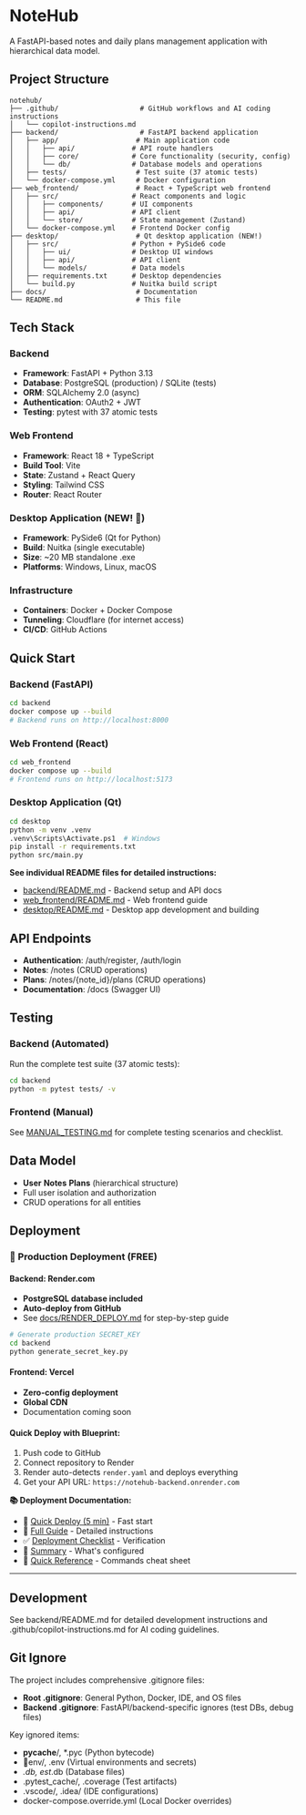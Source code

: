 ﻿# NoteHub

A FastAPI-based notes and daily plans management application with hierarchical data model.

## Project Structure

```
notehub/
├── .github/                    # GitHub workflows and AI coding instructions
│   └── copilot-instructions.md
├── backend/                    # FastAPI backend application
│   ├── app/                   # Main application code
│   │   ├── api/              # API route handlers
│   │   ├── core/             # Core functionality (security, config)
│   │   └── db/               # Database models and operations
│   ├── tests/                 # Test suite (37 atomic tests)
│   └── docker-compose.yml     # Docker configuration
├── web_frontend/              # React + TypeScript web frontend
│   ├── src/                  # React components and logic
│   │   ├── components/       # UI components
│   │   ├── api/              # API client
│   │   └── store/            # State management (Zustand)
│   └── docker-compose.yml    # Frontend Docker config
├── desktop/                   # Qt desktop application (NEW!)
│   ├── src/                  # Python + PySide6 code
│   │   ├── ui/               # Desktop UI windows
│   │   ├── api/              # API client
│   │   └── models/           # Data models
│   ├── requirements.txt      # Desktop dependencies
│   └── build.py              # Nuitka build script
├── docs/                      # Documentation
└── README.md                  # This file
```

## Tech Stack

### Backend
- **Framework**: FastAPI + Python 3.13
- **Database**: PostgreSQL (production) / SQLite (tests)
- **ORM**: SQLAlchemy 2.0 (async)
- **Authentication**: OAuth2 + JWT
- **Testing**: pytest with 37 atomic tests

### Web Frontend
- **Framework**: React 18 + TypeScript
- **Build Tool**: Vite
- **State**: Zustand + React Query
- **Styling**: Tailwind CSS
- **Router**: React Router

### Desktop Application (NEW! 🎉)
- **Framework**: PySide6 (Qt for Python)
- **Build**: Nuitka (single executable)
- **Size**: ~20 MB standalone .exe
- **Platforms**: Windows, Linux, macOS

### Infrastructure
- **Containers**: Docker + Docker Compose
- **Tunneling**: Cloudflare (for internet access)
- **CI/CD**: GitHub Actions

## Quick Start

### Backend (FastAPI)
```bash
cd backend
docker compose up --build
# Backend runs on http://localhost:8000
```

### Web Frontend (React)
```bash
cd web_frontend
docker compose up --build
# Frontend runs on http://localhost:5173
```

### Desktop Application (Qt)
```bash
cd desktop
python -m venv .venv
.venv\Scripts\Activate.ps1  # Windows
pip install -r requirements.txt
python src/main.py
```

**See individual README files for detailed instructions:**
- [backend/README.md](backend/README.md) - Backend setup and API docs
- [web_frontend/README.md](web_frontend/README.md) - Web frontend guide
- [desktop/README.md](desktop/README.md) - Desktop app development and building

## API Endpoints

- **Authentication**: /auth/register, /auth/login
- **Notes**: /notes (CRUD operations)  
- **Plans**: /notes/{note_id}/plans (CRUD operations)
- **Documentation**: /docs (Swagger UI)

## Testing

### Backend (Automated)
Run the complete test suite (37 atomic tests):
```bash
cd backend
python -m pytest tests/ -v
```

### Frontend (Manual)
See [MANUAL_TESTING.md](MANUAL_TESTING.md) for complete testing scenarios and checklist.

## Data Model

- **User**  **Notes**  **Plans** (hierarchical structure)
- Full user isolation and authorization
- CRUD operations for all entities

## Deployment

### 🚀 Production Deployment (FREE)

#### Backend: Render.com
- **PostgreSQL database included**
- **Auto-deploy from GitHub**
- See [docs/RENDER_DEPLOY.md](docs/RENDER_DEPLOY.md) for step-by-step guide

```bash
# Generate production SECRET_KEY
cd backend
python generate_secret_key.py
```

#### Frontend: Vercel
- **Zero-config deployment**
- **Global CDN**
- Documentation coming soon

#### Quick Deploy with Blueprint:
1. Push code to GitHub
2. Connect repository to Render
3. Render auto-detects `render.yaml` and deploys everything
4. Get your API URL: `https://notehub-backend.onrender.com`

**📚 Deployment Documentation:**
- 🚀 [Quick Deploy (5 min)](docs/QUICK_DEPLOY.md) - Fast start
- 📖 [Full Guide](docs/RENDER_DEPLOY.md) - Detailed instructions
- ✅ [Deployment Checklist](docs/DEPLOYMENT_CHECKLIST.md) - Verification
- 📝 [Summary](docs/RENDER_SETUP_SUMMARY.md) - What's configured
- 🔖 [Quick Reference](docs/RENDER_QUICK_REFERENCE.md) - Commands cheat sheet

---

## Development

See backend/README.md for detailed development instructions and .github/copilot-instructions.md for AI coding guidelines.

## Git Ignore

The project includes comprehensive .gitignore files:
- **Root .gitignore**: General Python, Docker, IDE, and OS files
- **Backend .gitignore**: FastAPI/backend-specific ignores (test DBs, debug files)

Key ignored items:
- __pycache__/, *.pyc (Python bytecode)
- env/, .env (Virtual environments and secrets)
- *.db, 	est*.db (Database files)
- .pytest_cache/, .coverage (Test artifacts)
- .vscode/, .idea/ (IDE configurations)
- docker-compose.override.yml (Local Docker overrides)
